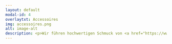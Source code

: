```yaml
---
layout: default
modal-id: 4
overlaytxt: Accessoires
img: accessoires.png
alt: image-alt
description: <p>Wir führen hochwertigen Schmuck von <a href="https://www.crystalart.de/" target="_blank" rel="noopener noreferrer">Crystalart</a> aus Augsburg. Mit diesem Partner können wir auch Sonderanfertigungen ermöglichen.</p><p>Schuhe aus Leder und Brautsneaker in Spitze oder Glitter von Gautsche. Teils in halben Größen lieferbar.</p><p>Zudem haben wir eine große Auswahl an Haarschmuck, Schleiern, Reifröcken und Jacken von verschiedenen Herstellern.</p>
---
```

